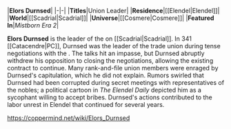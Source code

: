 |**Elors Durnsed**|
|-|-|
|**Titles**|Union Leader|
|**Residence**|[[Elendel\|Elendel]]|
|**World**|[[Scadrial\|Scadrial]]|
|**Universe**|[[Cosmere\|Cosmere]]|
|**Featured In**|*Mistborn Era 2*|

**Elors Durnsed** is the leader of the  on [[Scadrial\|Scadrial]].
In 341 [[Catacendre\|PC]], Durnsed was the leader of the trade union during tense negotiations with the . The talks hit an impasse, but Durnsed abruptly withdrew his opposition to closing the negotiations, allowing the existing contract to continue.
Many rank-and-file union members were enraged by Durnsed's capitulation, which he did not explain. Rumors swirled that Durnsed had been corrupted during secret meetings with representatives of the nobles; a political cartoon in *The Elendel Daily* depicted him as a sycophant willing to accept bribes. Durnsed's actions contributed to the labor unrest in Elendel that continued for several years.



https://coppermind.net/wiki/Elors_Durnsed